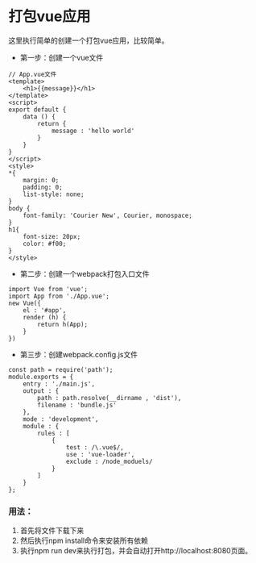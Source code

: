 # 打包vue应用
这里执行简单的创建一个打包vue应用，比较简单。

- 第一步：创建一个vue文件
```
// App.vue文件
<template>
    <h1>{{message}}</h1>
</template>
<script>
export default {
    data () {
        return {
            message : 'hello world'
        }
    }
}
</script>
<style>
*{
    margin: 0;
    padding: 0;
    list-style: none;
}
body {
    font-family: 'Courier New', Courier, monospace;
}
h1{
    font-size: 20px;
    color: #f00;
}
</style>

```
- 第二步：创建一个webpack打包入口文件
```
import Vue from 'vue';
import App from './App.vue';
new Vue({
    el : '#app',
    render (h) {
        return h(App);
    }
})
```
- 第三步：创建webpack.config.js文件
```
const path = require('path');
module.exports = {
    entry : './main.js',
    output : {
        path : path.resolve(__dirname , 'dist'),
        filename : 'bundle.js'
    },
    mode : 'development',
    module : {
        rules : [
            {
                test : /\.vue$/,
                use : 'vue-loader',
                exclude : /node_moduels/
            }
        ]
    }
};
```
### 用法：
1. 首先将文件下载下来
2. 然后执行npm install命令来安装所有依赖
3. 执行npm run dev来执行打包，并会自动打开http://localhost:8080页面。
